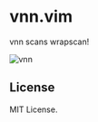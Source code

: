 # vnn.vim

vnn scans wrapscan!

![vnn](https://user-images.githubusercontent.com/64692680/97259228-a38ec500-185d-11eb-98eb-c33c1b20eb51.gif)

## License

MIT License.
